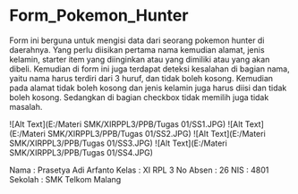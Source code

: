 # Form_Pokemon_Hunter
Form ini berguna untuk mengisi data dari seorang pokemon hunter di daerahnya. Yang perlu diisikan pertama nama kemudian alamat, jenis kelamin,
starter item yang diinginkan atau yang dimiliki atau yang akan dibeli. Kemudian di form ini juga terdapat deteksi kesalahan di bagian nama,
yaitu nama harus terdiri dari 3 huruf, dan tidak boleh kosong. Kemudian pada alamat tidak boleh kosong dan jenis kelamin juga harus diisi 
dan tidak boleh kosong. Sedangkan di bagian checkbox tidak memilih juga tidak masalah.


![Alt Text](E:/Materi SMK/XIRPPL3/PPB/Tugas 01/SS1.JPG)
![Alt Text](E:/Materi SMK/XIRPPL3/PPB/Tugas 01/SS2.JPG)
![Alt Text](E:/Materi SMK/XIRPPL3/PPB/Tugas 01/SS3.JPG)
![Alt Text](E:/Materi SMK/XIRPPL3/PPB/Tugas 01/SS4.JPG)

Nama : Prasetya Adi Arfanto 
Kelas : XI RPL 3 
No Absen : 26 
NIS : 4801 
Sekolah : SMK Telkom Malang
